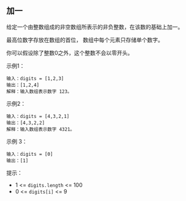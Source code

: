 ## 加一

给定一个由整数组成的非空数组所表示的非负整数，在该数的基础上加一。

最高位数字存放在数组的首位， 数组中每个元素只存储单个数字。

你可以假设除了整数0之外，这个整数不会以零开头。


示例1：
```
输入：digits = [1,2,3]
输出：[1,2,4]
解释：输入数组表示数字 123。
```
示例2：
```
输入：digits = [4,3,2,1]
输出：[4,3,2,2]
解释：输入数组表示数字 4321。
```
示例 3：
```
输入：digits = [0]
输出：[1]
```

提示：

* 1 <= `digits.length` <= 100
* 0 <= `digits[i]` <= 9